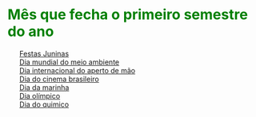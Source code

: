 <html>
  <head>
  <style>
   body{
    background-image: url("https://www.welovesolo.com/wp-content/uploads/2016/11/05retmvpt1r5i43.jpg");
    background-attachment: scroll;
    h1 {color: green};
    ul {list-style-color: white;
        list-style-type: none;
       };
    }
  </style>
  </head>
  
  <body>
  <h1>Mês que fecha o primeiro semestre do ano</h1>
  <ul>
    <li><a href="https://www.festajunina.com.br/festa-junina/">Festas Juninas</a></li>
    <li><a href="https://educacao.uol.com.br/datas-comemorativas/0605---dia-mundial-do-meio-ambiente-e-ecologia.htm">Dia mundial do meio ambiente</a></li>
    <li><a href="https://www.sitedecuriosidades.com/curiosidade/origem-do-aperto-de-mao.html">Dia internacional do aperto de mão</a></li>
    <li><a href="http://www.cinefilosanonimos.com.br/19-de-junho-dia-do-cinema-brasileiro/">Dia do cinema brasileiro</a></li>
    <li><a href="https://www.marinha.mil.br/">Dia da marinha</a></li>
    <li><a href="https://youtu.be/qCGkzhmR-Rk">Dia olímpico</a></li>
    <li><a href="https://www.portalsaofrancisco.com.br/calendario-comemorativo/dia-do-quimico">Dia do quimico</a></li>
  </ul>
  </body>
</html>
  
